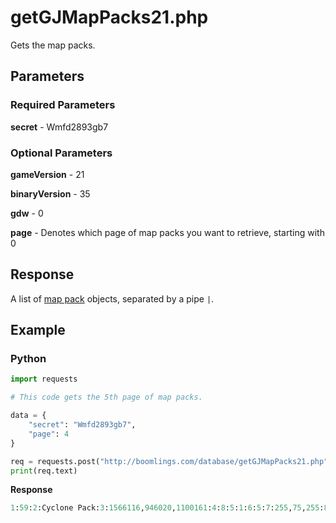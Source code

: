 # getGJMapPacks21.php

Gets the map packs.

## Parameters

### Required Parameters

**secret** - Wmfd2893gb7

### Optional Parameters

**gameVersion** - 21

**binaryVersion** - 35

**gdw** - 0

**page** - Denotes which page of map packs you want to retrieve, starting with 0

## Response

A list of [map pack](/resources/server/mappack.md) objects, separated by a pipe `|`.

## Example

<!-- tabs:start -->

### **Python**

```py
import requests

# This code gets the 5th page of map packs.

data = {
    "secret": "Wmfd2893gb7",
    "page": 4
}

req = requests.post("http://boomlings.com/database/getGJMapPacks21.php", data=data)
print(req.text)
```

**Response**
```py
1:59:2:Cyclone Pack:3:1566116,946020,1100161:4:8:5:1:6:5:7:255,75,255:8:255,75,255|1:60:2:Colossus Pack:3:1350389,1215630,1724579:4:8:5:1:6:5:7:100,255,175:8:100,255,175|1:61:2:Diamond Pack:3:1267316,1670283,1205277:4:8:5:1:6:5:7:255,255,255:8:255,255,255|1:11:2:Chaos Pack:3:329929,188909,340602:4:9:5:1:6:5:7:255,125,0:8:255,125,0|1:44:2:Magma Pack:3:882417,884256,551979:4:9:5:1:6:5:7:255,100,50:8:255,100,50|1:62:2:Paradox Pack:3:1447246,1132530,1683722:4:9:5:1:6:5:7:50,255,75:8:50,255,75|1:63:2:Funky Pack:3:1728550,1799065,1311773:4:9:5:1:6:5:7:50,175,255:8:50,175,255|1:19:2:Remix Pack 4:3:341613,358750,369294:4:10:5:2:6:6:7:255,255,0:8:255,255,0|1:20:2:Demon Pack 1:3:70059,10109,135561:4:10:5:2:6:6:7:255,0,125:8:255,0,125|1:21:2:Demon Pack 2:3:57730,308891,102765:4:10:5:2:6:6:7:255,0,0:8:255,0,0#65:40:10#79c437d2cf75d2edf36a5094e0cc650c54440ba3
```

<!-- tabs:end -->